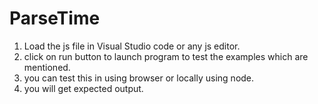 # ParseTime
1. Load the js file in Visual Studio code or any js editor.
2. click on run button to launch program to test the examples which are mentioned.
3. you can test this in using browser or locally using node.
4. you will get expected output.
